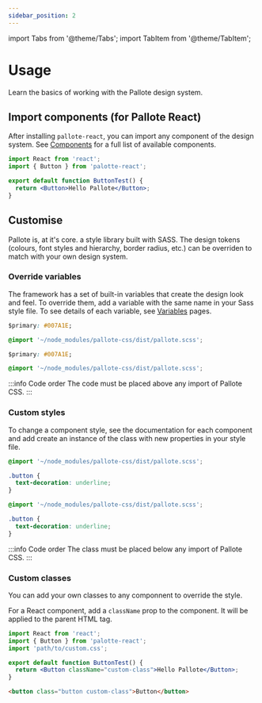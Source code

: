 ```yaml
---
sidebar_position: 2
---
```

import Tabs from '@theme/Tabs';
import TabItem from '@theme/TabItem';

# Usage

Learn the basics of working with the Pallote design system.

## Import components (for Pallote React)

After installing `pallote-react`, you can import any component of the design system. See [Components](/docs/category/components) for a full list of available components.

```jsx
import React from 'react';
import { Button } from 'palotte-react';

export default function ButtonTest() {
  return <Button>Hello Pallote</Button>;
}
```

## Customise

Pallote is, at it's core. a style library built with SASS. The design tokens (colours, font styles and hierarchy, border radius, etc.) can be overriden to match with your own design system.

### Override variables

The framework has a set of built-in variables that create the design look and feel. To override them, add a variable with the same name in your Sass style file. To see details of each variable, see [Variables](/docs/category/variables/) pages.

<Tabs groupId="package" queryString>
  <TabItem value="react" label="React">

```css
$primary: #007A1E;

@import '~/node_modules/pallote-css/dist/pallote.scss';
```
  </TabItem>
  <TabItem value="css" label="CSS">

```css
$primary: #007A1E;

@import '~/node_modules/pallote-css/dist/pallote.scss';
```
  </TabItem>
</Tabs>

:::info Code order
The code must be placed above any import of Pallote CSS.
:::

### Custom styles

To change a component style, see the documentation for each component and add create an instance of the class with new properties in your style file.

<Tabs groupId="package" queryString>
  <TabItem value="react" label="React">

```css
@import '~/node_modules/pallote-css/dist/pallote.scss';

.button {
  text-decoration: underline;
}
```
  </TabItem>
  <TabItem value="css" label="CSS">

```css
@import '~/node_modules/pallote-css/dist/pallote.scss';

.button {
  text-decoration: underline;
}
```
  </TabItem>
</Tabs>

:::info Code order
The class must be placed below any import of Pallote CSS.
:::

### Custom classes

You can add your own classes to any componnent to override the style.

<Tabs groupId="package" queryString>
  <TabItem value="react" label="React">

For a React component, add a `className` prop to the component. It will be applied to the parent HTML tag.

```jsx
import React from 'react';
import { Button } from 'palotte-react';
import 'path/to/custom.css';

export default function ButtonTest() {
  return <Button className="custom-class">Hello Pallote</Button>;
}
```
  </TabItem>
  <TabItem value="css" label="CSS">

```html
<button class="button custom-class">Button</button>
```
  </TabItem>
</Tabs>
